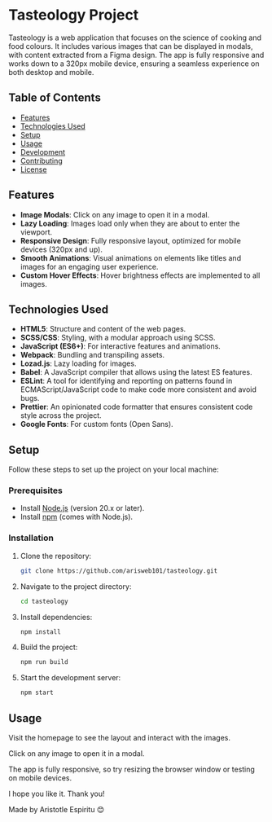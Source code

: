 # Tasteology Project

Tasteology is a web application that focuses on the science of cooking and food colours. It includes various images that can be displayed in modals, with content extracted from a Figma design. The app is fully responsive and works down to a 320px mobile device, ensuring a seamless experience on both desktop and mobile.

## Table of Contents

- [Features](#features)
- [Technologies Used](#technologies-used)
- [Setup](#setup)
- [Usage](#usage)
- [Development](#development)
- [Contributing](#contributing)
- [License](#license)

## Features

- **Image Modals**: Click on any image to open it in a modal.
- **Lazy Loading**: Images load only when they are about to enter the viewport.
- **Responsive Design**: Fully responsive layout, optimized for mobile devices (320px and up).
- **Smooth Animations**: Visual animations on elements like titles and images for an engaging user experience.
- **Custom Hover Effects**: Hover brightness effects are implemented to all images.

## Technologies Used

- **HTML5**: Structure and content of the web pages.
- **SCSS/CSS**: Styling, with a modular approach using SCSS.
- **JavaScript (ES6+)**: For interactive features and animations.
- **Webpack**: Bundling and transpiling assets.
- **Lozad.js**: Lazy loading for images.
- **Babel**: A JavaScript compiler that allows using the latest ES features.
- **ESLint**: A tool for identifying and reporting on patterns found in ECMAScript/JavaScript code to make code more consistent and avoid bugs.
- **Prettier**: An opinionated code formatter that ensures consistent code style across the project.
- **Google Fonts**: For custom fonts (Open Sans).

## Setup

Follow these steps to set up the project on your local machine:

### Prerequisites

- Install [Node.js](https://nodejs.org/) (version 20.x or later).
- Install [npm](https://www.npmjs.com/) (comes with Node.js).

### Installation

1. Clone the repository:

    ```bash
    git clone https://github.com/arisweb101/tasteology.git

    ```

2. Navigate to the project directory:

    ```bash
    cd tasteology
    ```

3. Install dependencies:

    ```bash
    npm install
    ```

4. Build the project:

    ```bash
    npm run build
    ```

5. Start the development server:

    ```bash
    npm start
    ```

## Usage

Visit the homepage to see the layout and interact with the images.

Click on any image to open it in a modal.

The app is fully responsive, so try resizing the browser window or testing on mobile devices.

I hope you like it. Thank you!

Made by Aristotle Espiritu 😊

